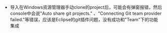 * 导入在Windows资源管理器手动clone的project后，可能会有弹窗报错，然后console中会说"Auto share git projects." 、"Connecting Git team provider failed."等错误，应该是Eclipse的git插件问题，没有成功和"Team"下的功能集成